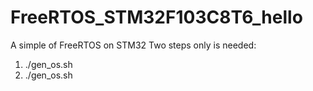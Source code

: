 # FreeRTOS_STM32F103C8T6_hello
A simple of FreeRTOS on STM32
Two steps only is needed:
1. ./gen_os.sh
2. ./gen_os.sh
